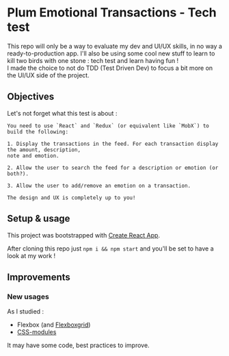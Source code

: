 # Plum Emotional Transactions - Tech test

This repo will only be a way to evaluate my dev and UI/UX skills, in no way a ready-to-production app. I'll also be using some cool new stuff to learn to kill two birds with one stone : tech test and learn having fun !  
I made the choice to not do TDD (Test Driven Dev) to focus a bit more on the UI/UX side of the project.

## Objectives
Let's not forget what this test is about :  
```
You need to use `React` and `Redux` (or equivalent like `MobX`) to build the following:

1. Display the transactions in the feed. For each transaction display the amount, description,
note and emotion.

2. Allow the user to search the feed for a description or emotion (or both?).

3. Allow the user to add/remove an emotion on a transaction.

The design and UX is completely up to you!
```

## Setup & usage
This project was bootstrapped with [Create React App](https://github.com/facebookincubator/create-react-app).

After cloning this repo just `npm i && npm start` and you'll be set to have a look at my work !

## Improvements

### New usages
As I studied :
* Flexbox (and [Flexboxgrid](https://github.com/kristoferjoseph/flexboxgrid))
* [CSS-modules](https://medium.com/@pioul/modular-css-with-react-61638ae9ea3e)

It may have some code, best practices to improve.